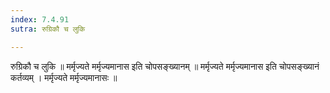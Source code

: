 ```yaml
---
index: 7.4.91
sutra: रुग्रिकौ च लुकि

---
```

 रुग्रिकौ च लुकि ॥ मर्मृज्यते मर्मृज्यमानास इति चोपसङ्ख्यानम् ॥ मर्मृज्यते मर्मृज्यमानास इति चोपसङ्ख्यानं कर्तव्यम् । मर्मृज्यते मर्मृज्यमानासः ॥ 